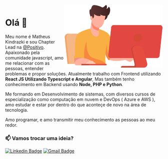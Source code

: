 <img align="right" height="200px" src="./image.png" />

# Olá 👋
Meu nome é Matheus Kindrazki e sou Chapter Lead na [@Positivo](https://www.linkedin.com/company/positivosolucoesdidaticas/). Apaixonado pela comunidade javascript, amo me relacionar com as pessoas, entender problemas e propor soluções. Atualmente trabalho com Frontend utilizando **React JS Utilizando Typescript e Angular**, Mas também tenho conhecimento em Backend usando **Node, PHP e Python**.

Me formando em Desenvolvimento de sistemas, com diversos cursos de especialização como computação em nuvem e DevOps ( Azure e AWS ), amo estudar e estar por dentro do que aconteçe de novo na área de tecnologia.

Amo programar, e amo transmitir meu conhecimento as pessoas ao meu redor.

### :mailbox: Vamos trocar uma ideia?	
[![Linkedin Badge](https://img.shields.io/badge/-LinkedIn-blue?style=flat-square&logo=Linkedin&logoColor=white&link=https://www.linkedin.com/in/vinicius-estevam1/)](https://www.linkedin.com/in/matheuskindrazki/)
[![Gmail Badge](https://img.shields.io/badge/-Gmail-c14438?style=flat-square&logo=Gmail&logoColor=white&link=mailto:estevamvinicius31@gmail.com)](mailto:matheuskindrazki@gmail.com)

